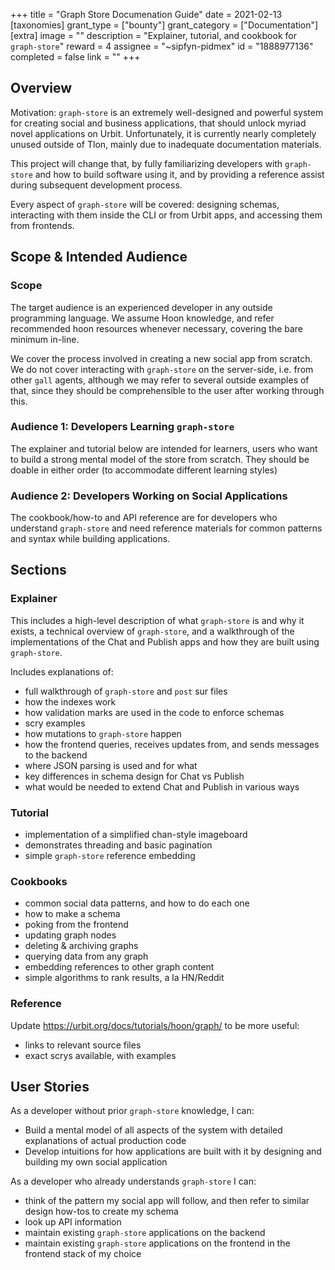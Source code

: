 +++
title = "Graph Store Documenation Guide"
date = 2021-02-13
[taxonomies]
grant_type = ["bounty"]
grant_category = ["Documentation"]
[extra]
image = ""
description = "Explainer, tutorial, and cookbook for `graph-store`"
reward = 4
assignee = "~sipfyn-pidmex"
id = "1888977136"
completed = false
link = ""
+++

## Overview
Motivation: `graph-store` is an extremely well-designed and powerful system for creating social and business applications, that should unlock myriad novel applications on Urbit. Unfortunately, it is currently nearly completely unused outside of Tlon, mainly due to inadequate documentation materials.

This project will change that, by fully familiarizing developers with `graph-store` and how to build software using it, and by providing a reference assist during subsequent development process.

Every aspect of `graph-store` will be covered: designing schemas, interacting with them inside the CLI or from Urbit apps, and accessing them from frontends.

## Scope & Intended Audience
### Scope
The target audience is an experienced developer in any outside programming language. We assume Hoon knowledge, and refer recommended hoon resources whenever necessary, covering the bare minimum in-line.

We cover the process involved in creating a new social app from scratch. We do not cover interacting with `graph-store` on the server-side, i.e. from other `gall` agents, although we may refer to several outside examples of that, since they should be comprehensible to the user after working through this.

### Audience 1: Developers Learning `graph-store`
The explainer and tutorial below are intended for learners, users who want to build a strong mental model of the store from scratch. They should be doable in either order (to accommodate different learning styles)

### Audience 2: Developers Working on Social Applications
The cookbook/how-to and API reference are for developers who understand `graph-store` and need reference materials for common patterns and syntax while building applications. 

## Sections
### Explainer

This includes a high-level description of what `graph-store` is and why it exists, a technical overview of `graph-store`, and a walkthrough of the implementations of the Chat and Publish apps and how they are built using `graph-store`.

Includes explanations of:
* full walkthrough of `graph-store` and `post` sur files
* how the indexes work
* how validation marks are used in the code to enforce schemas
* scry examples
* how mutations to `graph-store` happen
* how the frontend queries, receives updates from, and sends messages to the backend
* where JSON parsing is used and for what
* key differences in schema design for Chat vs Publish 
* what would be needed to extend Chat and Publish in various ways

### Tutorial
* implementation of a simplified chan-style imageboard
* demonstrates threading and basic pagination
* simple `graph-store` reference embedding

### Cookbooks
* common social data patterns, and how to do each one
* how to make a schema
* poking from the frontend
* updating graph nodes
* deleting & archiving graphs
* querying data from any graph
* embedding references to other graph content
* simple algorithms to rank results, a la HN/Reddit

### Reference
Update https://urbit.org/docs/tutorials/hoon/graph/ to be more useful:
* links to relevant source files
* exact scrys available, with examples

## User Stories
As a developer without prior `graph-store` knowledge, I can:
* Build a mental model of all aspects of the system with detailed explanations of actual production code
* Develop intuitions for how applications are built with it by designing and building my own social application

As a developer who already understands `graph-store` I can:
* think of the pattern my social app will follow, and then refer to similar design how-tos to create my schema
* look up API information
* maintain existing `graph-store` applications on the backend
* maintain existing `graph-store` applications on the frontend in the frontend stack of my choice
    